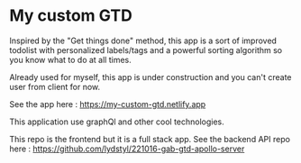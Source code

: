 # My custom GTD

Inspired by the "Get things done" method, this app is a sort of improved todolist with personalized labels/tags and a powerful sorting algorithm so you know what to do at all times.

Already used for myself, this app is under construction and you can't create user from client for now.

See the app here :
https://my-custom-gtd.netlify.app

This application use graphQl and other cool technologies.

This repo is the frontend but it is a full stack app. See the backend API repo here : https://github.com/lydstyl/221016-gab-gtd-apollo-server
